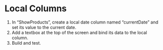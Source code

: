 ﻿# Local Columns
1.	In “ShowProducts”, create a local date column named “currentDate” and set its value to the current date.
2.	Add a textbox at the top of the screen and bind its data to the local column.
3.	Build and test.
